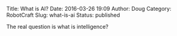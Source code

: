 Title: What is AI?
Date: 2016-03-26 19:09
Author: Doug
Category: RobotCraft
Slug: what-is-ai
Status: published

The real question is what is intelligence?
